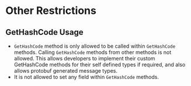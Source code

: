 # Other Restrictions
## GetHashCode Usage
- `GetHashCode` method is only allowed to be called within `GetHashCode` methods. Calling `GetHashCode` methods from other methods is not allowed. This allows developers to implement their custom GetHashCode methods for their self defined types if required, and also allows protobuf generated message types.
- It is not allowed to set any field within `GetHashCode` methods.
